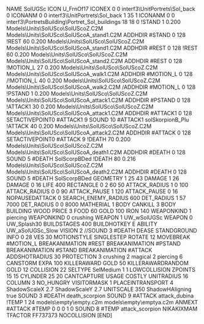 NAME SolUGSc
ICON U_FrnOf17
ICONEX 0 0 interf3\UnitPortrets\Sol_back 0
ICONANM 0 0 interf3\UnitPortrets\Sol_back 1 35 1
ICONANM 0 0 interf3\PortretsBuilding\Portret_Sol_buildings 18 18 0
!STAND          1 0.200 Models\Units\SolUSco\SolUScoZ.C2M Models\Units\SolUSco\SolUScoA_stand1.C2M
ADDHDIR #STAND 0 128
!REST          60 0.200 Models\Units\SolUSco\SolUScoZ.C2M Models\Units\SolUSco\SolUScoA_stand1.C2M
ADDHDIR #REST 0 128
!REST          60 0.200 Models\Units\SolUSco\SolUScoZ.C2M Models\Units\SolUSco\SolUScoA_stand2.C2M
ADDHDIR #REST 0 128
!MOTION_L      27 0.200 Models\Units\SolUSco\SolUScoZ.C2M Models\Units\SolUSco\SolUScoA_walk1.C2M
ADDHDIR #MOTION_L 0 128
/!MOTION_L      40 0.200 Models\Units\SolUSco\SolUScoZ.C2M Models\Units\SolUSco\SolUScoA_walk2.C2M
/ADDHDIR #MOTION_L 0 128
!PSTAND        1  0.200 Models\Units\SolUSco\SolUScoZ.C2M Models\Units\SolUSco\SolUScoA_attack1.C2M
ADDHDIR #PSTAND 0 128 
!ATTACK1       30 0.200 Models\Units\SolUSco\SolUScoZ.C2M Models\Units\SolUSco\SolUScoA_attack1.C2M
ADDHDIR #ATTACK1 0 128
SETACTIVEPOINT0 #ATTACK1 9
SOUND 10 #ATTACK1 solSkorpionB_Plu
!ATTACK        40 0.200 Models\Units\SolUSco\SolUScoZ.C2M Models\Units\SolUSco\SolUScoA_attack2.C2M
ADDHDIR #ATTACK 0 128
SETACTIVEPOINT0 #ATTACK 9
!DEATH         70 0.200 Models\Units\SolUSco\SolUScoZ.C2M Models\Units\SolUSco\SolUScoA_death1.C2M
ADDHDIR #DEATH 0 128
SOUND 5 #DEATH SolScorpBDed
!DEATH         80 0.216 Models\Units\SolUSco\SolUScoZ.C2M Models\Units\SolUSco\SolUScoA_death2.C2M
ADDHDIR #DEATH 0 128
SOUND 5 #DEATH SolScorpBDed
GEOMETRY 1 25 43
DAMAGE   1 26
DAMAGE   0 16
LIFE     400
RECTANGLE 0 2 60 50
ATTACK_RADIUS 1 0 100
ATTACK_RADIUS 0 0 90
ATTACK_PAUSE  1 120
ATTACK_PAUSE  0 16
NOPAUSEDATTACK 0
SEARCH_ENEMY_RADIUS 600
DET_RADIUS 		1 57 7000
DET_RADIUS 		0 0 8000
MATHERIAL 1 BODY
CANKILL 3 BODY BUILDING WOOD
PRICE 	 3 FOOD 60 GOLD 100 IRON 140
WEAPONKIND 1 piercing
WEAPONKIND 0 crushing
WEAPON 1 UW_wSolUGSc
WEAPON 0 UW_Splash30
BUILDSTAGES 400
BUILDHOTKEY		E
ABILITY UW_aSolUGSc_Slow
VISION 2
//SOUND 3 #DEATH DEASE
STANDGROUND
INFO 0 28
VES 30
MOTIONSTYLE SINGLESTEP
ROTATE 12
MOVEBREAK #MOTION_L
BREAKANIMATION #REST
BREAKANIMATION #PSTAND
BREAKANIMATION #STAND
BREAKANIMATION #ATTACK
ADDSHOTRADIUS 30
PROTECTION 3 crushing 2 magical 2 piercing 6
CANSTORM
EXPA 100
KILLERAWARD             GOLD 50
KILLERAWARDRANDOM       GOLD 12
COLLISION 22
SELTYPE SelMedium 1 1
LOWCOLLISION
ZPOINTS 15 15
CYLINDER 25 20
CANTCAPTURE
USAGE COSTLY
UNITRADIUS 16
COLUMN 3
NO_HUNGRY
VISITORMASK 		1
PLACEINTRANSPORT 	4
ShadowScaleX 2.7
ShadowScaleY 2.7
UNITSCALE 350
ShadowHAligning true
SOUND 3 #DEATH death_scorpion
SOUND 9 #ATTACK attack_dubina
!TEMP  1 24 models\empty\empty.c2m models\empty\emptya.c2m
ANMEXT #ATTACK #TEMP 0 0 0 1 0
SOUND 8 #TEMP attack_scorpion
NIKAKIXMAM
TFACTOR FF737373
NOCOLLISION
[END]
